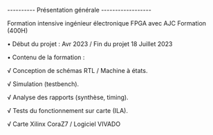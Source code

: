 
---------- Présentation générale ------------------  

Formation intensive ingénieur électronique FPGA avec AJC Formation (400H)

• Début du projet : Avr 2023 / Fin du projet 18 Juillet 2023

• Contenu de la formation :

√ Conception de schémas RTL / Machine à états.

√ Simulation (testbench).

√ Analyse des rapports (synthèse, timing).

√ Tests du fonctionnement sur carte (ILA).

√ Carte Xilinx CoraZ7 / Logiciel VIVADO

